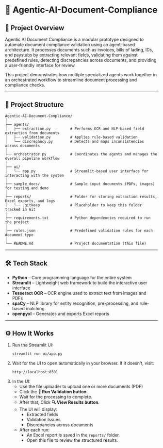 # 📄 Agentic-AI-Document-Compliance

## 🚀 Project Overview

Agentic AI Document Compliance is a modular prototype designed to automate document compliance validation using an agent-based architecture. It processes documents such as invoices, bills of lading, IDs, and paystubs by extracting relevant fields, validating them against predefined rules, detecting discrepancies across documents, and providing a user-friendly interface for review.

This project demonstrates how multiple specialized agents work together in an orchestrated workflow to streamline document processing and compliance checks.

---

## 📁 Project Structure

```
Agentic-AI-Document-Compliance/
│
├── agents/
│   ├── extraction.py         # Performs OCR and NLP-based field extraction from documents
│   ├── validation.py         # Applies rule-based validation
│   └── discrepancy.py        # Detects and maps inconsistencies across documents
│
├── orchestrator.py           # Coordinates the agents and manages the overall pipeline workflow
│
├── ui/
│   └── app.py                # Streamlit-based user interface for interacting with the system
│
├── sample_docs/              # Sample input documents (PDFs, images) for testing and demo
│
├── reports/                  # Folder for storing extraction results, Excel exports, and logs
│   └── .gitkeep              # Placeholder to keep this folder tracked in Git
│
├── requirements.txt          # Python dependencies required to run the project
│
│── rules.json                # Predefined validation rules for each document type
│
└── README.md                 # Project documentation (this file)
```

---
## 🛠️ Tech Stack

- **Python** – Core programming language for the entire system
- **Streamlit** – Lightweight web framework to build the interactive user interface
- **Tesseract OCR** – OCR engine used to extract text from images and PDFs
- **spaCy** – NLP library for entity recognition, pre-processing, and rule-based matching
- **openpyxl** – Generates and exports Excel reports

---
## ⚙️ How It Works 

1. Run the Streamlit UI:
   ```bash
   streamlit run ui/app.py
2. Wait for the UI to open automatically in your browser. If it doesn't, visit:
   ```bash
   http://localhost:8501
3. In the UI:
   - Use the file uploader to upload one or more documents (PDF)
   - Click the **🚀 Run Validation button**.
   - Wait for the processing to complete.
   - After that, Click **🔍 View Results button**.
   - The UI will display:
        - Extracted fields
        - Validation Issues
        - Discrepancies across documents
    - After each run:
        - An Excel report is saved in the `reports/` folder.
        - Open this file to review the structured results.

    


